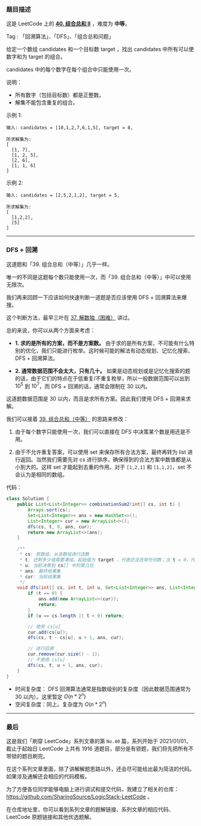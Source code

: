 ### 题目描述

这是 LeetCode 上的 **[40. 组合总和 II](https://leetcode-cn.com/problems/combination-sum-ii/solution/dfs-hui-su-jie-fa-yi-ji-ru-he-pan-duan-s-xlwy/)** ，难度为 **中等**。

Tag : 「回溯算法」、「DFS」、「组合总和问题」



给定一个数组 candidates 和一个目标数 target ，找出 candidates 中所有可以使数字和为 target 的组合。

candidates 中的每个数字在每个组合中只能使用一次。

说明：
* 所有数字（包括目标数）都是正整数。
* 解集不能包含重复的组合。 

示例 1:

```
输入: candidates = [10,1,2,7,6,1,5], target = 8,

所求解集为:
[
  [1, 7],
  [1, 2, 5],
  [2, 6],
  [1, 1, 6]
]
```
示例 2:
```
输入: candidates = [2,5,2,1,2], target = 5,

所求解集为:
[
  [1,2,2],
  [5]
]
```

---

### DFS + 回溯

这道题和「39. 组合总和（中等）」几乎一样。

唯一的不同是这题每个数只能使用一次，而「39. 组合总和（中等）」中可以使用无限次。

我们再来回顾一下应该如何快速判断一道题是否应该使用 DFS + 回溯算法来爆搜。

这个判断方法，最早三叶在 [37. 解数独（困难）](https://mp.weixin.qq.com/s/0y4lGAH43U3w5loTgaeyoQ) 讲过。


总的来说，你可以从两个方面来考虑：

  * **1. 求的是所有的方案，而不是方案数。** 由于求的是所有方案，不可能有什么特别的优化，我们只能进行枚举。这时候可能的解法有动态规划、记忆化搜索、DFS + 回溯算法。

  * **2. 通常数据范围不会太大，只有几十。** 如果是动态规划或是记忆化搜索的题的话，由于它们的特点在于低重复/不重复枚举，所以一般数据范围可以出到 $10^5$ 到 $10^7$，而 DFS + 回溯的话，通常会限制在 30 以内。

这道题数据范围是 30 以内，而且是求所有方案。因此我们使用 DFS + 回溯来求解。


我们可以接着 [39. 组合总和（中等）](https://mp.weixin.qq.com/s/5Ee6jbc3lDlWFEDzTM_LkA) 的思路来修改：

1. 由于每个数字只能使用一次，我们可以直接在 DFS 中决策某个数是用还是不用。

2. 由于不允许重复答案，可以使用 set 来保存所有合法方案，最终再转为 list 进行返回。当然我们需要先对 cs 进行排序，确保得到的合法方案中数值都是从小到大的。这样 set 才能起到去重的作用。对于 `[1,2,1]` 和 `[1,1,2]`，set 不会认为是相同的数组。

代码：
```Java
class Solution {
    public List<List<Integer>> combinationSum2(int[] cs, int t) {
        Arrays.sort(cs);
        Set<List<Integer>> ans = new HashSet<>();
        List<Integer> cur = new ArrayList<>();
        dfs(cs, t, 0, ans, cur);
        return new ArrayList<>(ans);
    }

    /**
     * cs: 原数组，从该数组进行选数
     * t: 还剩多少值需要凑成。起始值为 target ，代表还没选择任何数；当 t = 0，代表选择的数凑成了 target
     * u: 当前决策到 cs[] 中的第几位
     * ans: 最终结果集
     * cur: 当前结果集
     */
    void dfs(int[] cs, int t, int u, Set<List<Integer>> ans, List<Integer> cur) {
        if (t == 0) {
            ans.add(new ArrayList<>(cur));
            return;
        }
        if (u == cs.length || t < 0) return;

        // 使用 cs[u]
        cur.add(cs[u]);
        dfs(cs, t - cs[u], u + 1, ans, cur);

        // 进行回溯
        cur.remove(cur.size() - 1);
        // 不使用 cs[u]
        dfs(cs, t, u + 1, ans, cur);
    }
}
```
* 时间复杂度： DFS 回溯算法通常是指数级别的复杂度（因此数据范围通常为 30 以内）。这里暂定 $O(n * 2^n)$
* 空间复杂度：同上。复杂度为 $O(n * 2^n)$

---

### 最后

这是我们「刷穿 LeetCode」系列文章的第 `No.40` 篇，系列开始于 2021/01/01，截止于起始日 LeetCode 上共有 1916 道题目，部分是有锁题，我们将先把所有不带锁的题目刷完。

在这个系列文章里面，除了讲解解题思路以外，还会尽可能给出最为简洁的代码。如果涉及通解还会相应的代码模板。

为了方便各位同学能够电脑上进行调试和提交代码，我建立了相关的仓库：https://github.com/SharingSource/LogicStack-LeetCode 。

在仓库地址里，你可以看到系列文章的题解链接、系列文章的相应代码、LeetCode 原题链接和其他优选题解。

